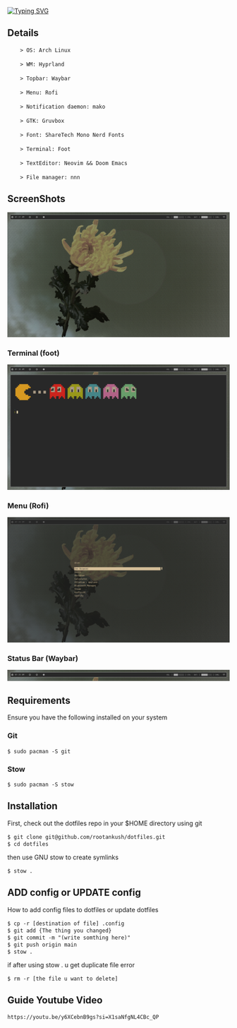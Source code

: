 [![Typing SVG](https://readme-typing-svg.herokuapp.com?font=Shure+Tech+Mono&weight=600&size=35&duration=2000&pause=2000&color=FFFFFF&center=true&vCenter=true&width=435&lines=rootankush+Dotfiles)](https://git.io/typing-svg)
## Details

```
    > OS: Arch Linux

    > WM: Hyprland

    > Topbar: Waybar

    > Menu: Rofi

    > Notification daemon: mako

    > GTK: Gruvbox

    > Font: ShareTech Mono Nerd Fonts

    > Terminal: Foot

    > TextEditor: Neovim && Doom Emacs

    > File manager: nnn
```

## ScreenShots
![screenshot-desktop](./images/screenshot-desktop.png)

### Terminal (foot)
![screenshot-terminal](./images/screenshot-terminal.png)

### Menu (Rofi)
![screenshot-dmenu](./images/screenshot-dmenu.png)

### Status Bar (Waybar)
![screenshot-waybar](./images/screenshot-waybar.png)

## Requirements

Ensure you have the following installed on your system

### Git

```
$ sudo pacman -S git
```

### Stow

```
$ sudo pacman -S stow
```

## Installation

First, check out the dotfiles repo in your $HOME directory using git

```
$ git clone git@github.com/rootankush/dotfiles.git
$ cd dotfiles
```

then use GNU stow to create symlinks

```
$ stow .
```

## ADD config or UPDATE config

How to add config files to dotfiles or update dotfiles

```
$ cp -r [destination of file] .config
$ git add {The thing you changed}
$ git commit -m "(write somthing here)"
$ git push origin main
$ stow .
```

if after using stow . u get duplicate file error

```
$ rm -r [the file u want to delete]
```

## Guide Youtube Video

```
https://youtu.be/y6XCebnB9gs?si=X1saNfgNL4CBc_QP
```
